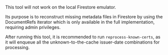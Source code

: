 This tool will not work on the local Firestore emulator.

Its purpose is to reconstruct missing metadata files in Firestore by using the
DocumentRefs iterator which is only available in the full implementation,
requiring admin privileges.

After running this tool, it is recommended to run `reprocess-known-certs`, as
it will enqueue all the unknown-to-the-cache issuer-date combinations for
processing.
